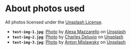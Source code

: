 About photos used
=================

All photos licensed under the [Unsplash License](https://unsplash.com/license).

* **`test-img-1.jpg`**: [Photo](https://unsplash.com/photos/_VmtSk6mSTU) by [Alexa Mazzarello](https://unsplash.com/@alexamazzarello) on [Unsplash](https://unsplash.com/)
* **`test-img-2.jpg`**: [Photo](https://unsplash.com/photos/yUZjZ6n-3DY) by [Charles Deluvio](https://unsplash.com/@charlesdeluvio) on [Unsplash](https://unsplash.com/)
* **`test-img-3.jpg`**: [Photo](https://unsplash.com/photos/1B7vFqOn6og) by [Anton Mislawsky](https://unsplash.com/@antonmislawsky) on [Unsplash](https://unsplash.com/)
